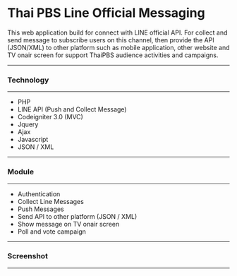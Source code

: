 # Thai PBS Line Official Messaging

This web application build for connect with LINE official API. For collect and send message to subscribe users on this channel, then provide
the API (JSON/XML) to other platform such as mobile application, other website and TV onair screen for support ThaiPBS audience activities and campaigns.

*******************
### Technology
*******************
- PHP
- LINE API (Push and Collect Message)
- Codeigniter 3.0 (MVC)
- Jquery
- Ajax
- Javascript
- JSON / XML

*******************
### Module
*******************
- Authentication
- Collect Line Messages
- Push Messages
- Send API to other platform (JSON / XML)
- Show message on TV onair screen 
- Poll and vote campaign

*******************
### Screenshot
******************* 
